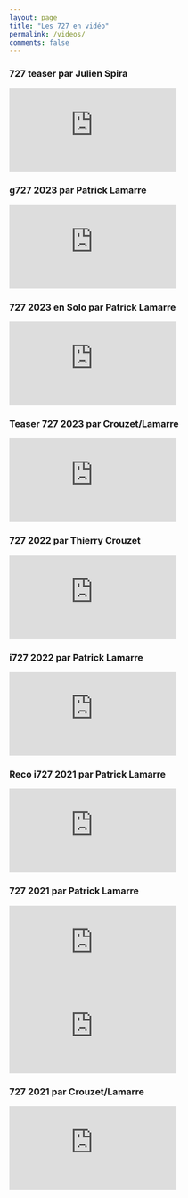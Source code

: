 ```yaml
---
layout: page
title: "Les 727 en vidéo"
permalink: /videos/
comments: false
---
```



### 727 teaser par Julien Spira

<div class="video"><iframe class="video" src="https://www.youtube.com/embed/N3Sw130kj1o?si=bAfq-sYp6jxFlPzt" title="YouTube video player" frameborder="0" allow="accelerometer; autoplay; clipboard-write; encrypted-media; gyroscope; picture-in-picture; web-share" allowfullscreen></iframe></div>

### g727 2023 par Patrick Lamarre

<div class="video"><iframe class="video" src="https://www.youtube.com/embed/Bo42Ue6Qtvk?si=k_lsPyRZWOE4hf1n" title="YouTube video player" frameborder="0" allow="accelerometer; autoplay; clipboard-write; encrypted-media; gyroscope; picture-in-picture; web-share" allowfullscreen></iframe></div>

### 727 2023 en Solo par Patrick Lamarre
<div class="video"><iframe class="video" src="https://www.youtube.com/embed/PzbZjQmNVEQ?si=NFQBWEg0Sz9Av4lr" title="YouTube video player" frameborder="0" all ow="accelerometer; autoplay; clipboard-write; encrypted-media; gyroscope; picture-in-picture; web-share" allowfullscreen></iframe></div>

### Teaser 727 2023 par Crouzet/Lamarre

<div class="video"><iframe class="video" src="https://www.youtube.com/embed/GmXJpr1n7FQ?si=xMhgQw-pTMfZzk0-" title="YouTube video player" frameborder="0" allow="accelerometer; autoplay; clipboard-write; encrypted-media; gyroscope; picture-in-picture; web-share" allowfullscreen></iframe></div>

### 727 2022 par Thierry Crouzet

<div class="video"><iframe class="video" src="https://www.youtube.com/embed/HOPULxl3c_8" title="YouTube video player" frameborder="0" allow="accelerometer; autoplay; clipboard-write; encrypted-media; gyroscope; picture-in-picture" allowfullscreen></iframe></div>

### i727 2022 par Patrick Lamarre

<div class="video"><iframe class="video" src="https://www.youtube.com/embed/mLG9Mg06Lf8" title="YouTube video player" frameborder="0" allow="accelerometer; autoplay; clipboard-write; encrypted-media; gyroscope; picture-in-picture" allowfullscreen></iframe></div>

### Reco i727 2021 par Patrick Lamarre

<div class="video"><iframe class="video" src="https://www.youtube.com/embed/UXg0Dkxe26M?si=_-bVrwG3pw67gl6p" title="YouTube video player" frameborder="0" allow="accelerometer; autoplay; clipboard-write; encrypted-media; gyroscope; picture-in-picture; web-share" allowfullscreen></iframe></div>

### 727 2021 par Patrick Lamarre

<div class="video"><iframe class="video" src="https://www.youtube.com/embed/OMEFrbB_vJc?si=W8NtoXPjBugR4g92" title="YouTube video player" frameborder="0" allow="accelerometer; autoplay; clipboard-write; encrypted-media; gyroscope; picture-in-picture; web-share" allowfullscreen></iframe></div>

<div class="video"><iframe class="video" src="https://www.youtube.com/embed/43gdhi_bIOQ?si=L1rcm_EFWwsZsrg1" title="YouTube video player" frameborder="0" allow="accelerometer; autoplay; clipboard-write; encrypted-media; gyroscope; picture-in-picture; web-share" allowfullscreen></iframe></div>

### 727 2021 par Crouzet/Lamarre

<div class="video"><iframe class="video" src="https://www.youtube.com/embed/dsf6yhWoETE" title="YouTube video player" frameborder="0" allow="accelerometer; autoplay; clipboard-write; encrypted-media; gyroscope; picture-in-picture" allowfullscreen></iframe></div>
